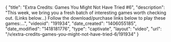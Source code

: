 {
    "title": "Extra Credits: Games You Might Not Have Tried #6",
    "description": "This week, we bring you a fresh batch of interesting games worth checking out. (Links below...) Follow the download\/purchase links below to play these games:...",
    "videoid": "191934",
    "date_created": "1406055185",
    "date_modified": "1418181776",
    "type": "captivate",
    "layout": "video",
    "url": "\/v\/extra-credits-games-you-might-not-have-tried-6\/191934"
}